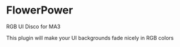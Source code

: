 # FlowerPower
RGB UI Disco for MA3

This plugin will make your UI backgrounds fade nicely in RGB colors

